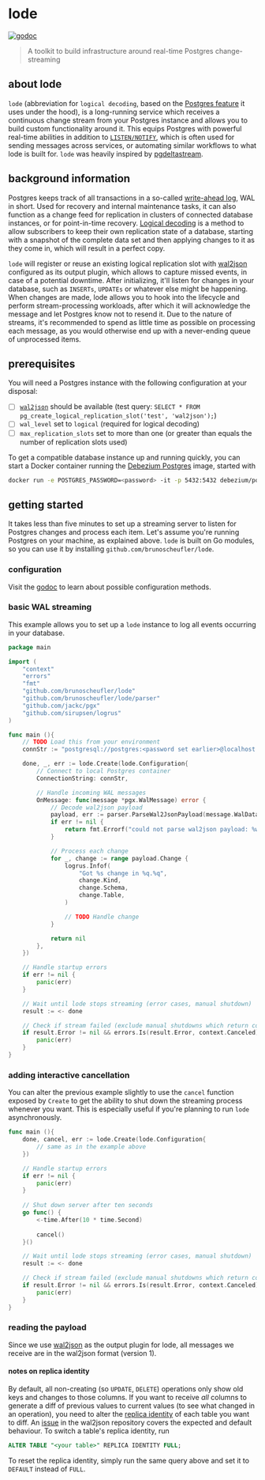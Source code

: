 # lode

[![godoc](https://godoc.org/github.com/brunoscheufler/lode?status.svg)](https://godoc.org/github.com/brunoscheufler/lode)

> A toolkit to build infrastructure around real-time Postgres change-streaming

## about lode

`lode` (abbreviation for `logical decoding`, based on the [Postgres feature](https://www.postgresql.org/docs/current/logicaldecoding.html) it uses under the hood),
is a long-running service which receives a continuous change stream from your Postgres instance and allows you to build custom functionality around it. This equips
Postgres with powerful real-time abilities in addition to [`LISTEN/NOTIFY`](https://www.postgresql.org/docs/current/sql-notify.html), which is often used for sending
messages across services, or automating similar workflows to what lode is built for. `lode` was heavily inspired by [pgdeltastream](https://github.com/hasura/pgdeltastream).

## background information

Postgres keeps track of all transactions in a so-called [write-ahead log](https://www.postgresql.org/docs/current/wal-intro.html), WAL in short. Used for recovery and internal
maintenance tasks, it can also function as a change feed for replication in clusters of connected database instances, or for point-in-time recovery. [Logical decoding](https://www.postgresql.org/docs/current/logicaldecoding.html)
is a method to allow subscribers to keep their own replication state of a database, starting with a snapshot of the complete data set and then applying changes to it as they come in,
which will result in a perfect copy.

`lode` will register or reuse an existing logical replication slot with [wal2json](https://github.com/eulerto/wal2json) configured as its output plugin, which allows to capture missed events,
in case of a potential downtime. After initializing, it'll listen for changes in your database, such as `INSERTs`, `UPDATEs` or whatever else might be happening. When changes
are made, lode allows you to hook into the lifecycle and perform stream-processing workloads, after which it will acknowledge the message and let Postgres know not to resend it.
Due to the nature of streams, it's recommended to spend as little time as possible on processing each message, as you would otherwise end up with a never-ending queue of unprocessed items. 

## prerequisites

You will need a Postgres instance with the following configuration at your disposal:

- [ ] [`wal2json`](https://github.com/eulerto/wal2json) should be available (test query: `SELECT * FROM pg_create_logical_replication_slot('test', 'wal2json');`)
- [ ] `wal_level` set to `logical` (required for logical decoding)
- [ ] `max_replication_slots` set to more than one (or greater than equals the number of replication slots used)

To get a compatible database instance up and running quickly, you can start a Docker container running the [Debezium Postgres](https://hub.docker.com/r/debezium/postgres) image, started with 

```bash
docker run -e POSTGRES_PASSWORD=<password> -it -p 5432:5432 debezium/postgres:12-alpine
```

## getting started

It takes less than five minutes to set up a streaming server to listen for Postgres changes and process
each item. Let's assume you're running Postgres on your machine, as explained above.
`lode` is built on Go modules, so you can use it by installing `github.com/brunoscheufler/lode`.

### configuration

Visit the [godoc](https://godoc.org/github.com/brunoscheufler/lode) to learn about possible configuration methods.

### basic WAL streaming

This example allows you to set up a `lode` instance to log all events occurring in your database.

```go
package main

import (
	"context"
	"errors"
	"fmt"
	"github.com/brunoscheufler/lode"
	"github.com/brunoscheufler/lode/parser"
	"github.com/jackc/pgx"
	"github.com/sirupsen/logrus"
)

func main (){
    // TODO Load this from your environment
    connStr := "postgresql://postgres:<password set earlier>@localhost:5432/postgres"

	done, _, err := lode.Create(lode.Configuration{
		// Connect to local Postgres container
		ConnectionString: connStr,

		// Handle incoming WAL messages
		OnMessage: func(message *pgx.WalMessage) error {
			// Decode wal2json payload
			payload, err := parser.ParseWal2JsonPayload(message.WalData)
			if err != nil {
				return fmt.Errorf("could not parse wal2json payload: %w", err)
			}

			// Process each change
			for _, change := range payload.Change {
				logrus.Infof(
                    "Got %s change in %q.%q",
                    change.Kind,
                    change.Schema,
                    change.Table,
                )

				// TODO Handle change
			}

			return nil
		},
	})

	// Handle startup errors
	if err != nil {
		panic(err)
	}

	// Wait until lode stops streaming (error cases, manual shutdown)
	result := <- done

	// Check if stream failed (exclude manual shutdowns which return context cancellation error)
	if result.Error != nil && errors.Is(result.Error, context.Canceled) {
		panic(err)
	}
}
```

### adding interactive cancellation

You can alter the previous example slightly to use the `cancel` function exposed by `Create`
to get the ability to shut down the streaming process whenever you want. This is especially useful
if you're planning to run `lode` asynchronously.

```go
func main (){
	done, cancel, err := lode.Create(lode.Configuration{
        // same as in the example above
	})

    // Handle startup errors
	if err != nil {
		panic(err)
	}
	
    // Shut down server after ten seconds
	go func() {
        <-time.After(10 * time.Second)
		
        cancel()
	}()

	// Wait until lode stops streaming (error cases, manual shutdown)
	result := <- done

	// Check if stream failed (exclude manual shutdowns which return context cancellation error)
	if result.Error != nil && errors.Is(result.Error, context.Canceled) {
		panic(err)
	}
}
```

### reading the payload

Since we use [wal2json](https://github.com/eulerto/wal2json) as the output plugin for lode, all messages we receive are in the wal2json format (version 1).

#### notes on replica identity

By default, all non-creating (so `UPDATE`, `DELETE`) operations only show old keys and changes to those columns. If you want to receive _all_ columns to generate
a diff of previous values to current values (to see what changed in an operation), you need to alter the [replica identity](https://www.postgresql.org/docs/current/logical-replication-publication.html)
of each table you want to diff. An [issue](https://github.com/eulerto/wal2json/issues/7) in the wal2json repository covers the
expected and default behaviour. To switch a table's replica identity, run

```sql
ALTER TABLE "<your table>" REPLICA IDENTITY FULL;
``` 

To reset the replica identity, simply run the same query above and set it to `DEFAULT` instead of `FULL`.

